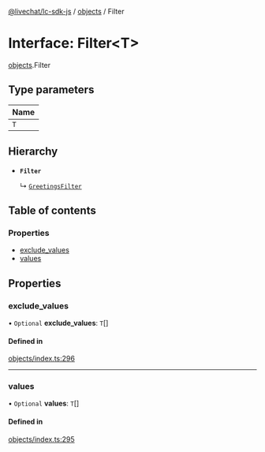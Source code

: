 [@livechat/lc-sdk-js](../README.md) / [objects](../modules/objects.md) / Filter

# Interface: Filter<T\>

[objects](../modules/objects.md).Filter

## Type parameters

| Name |
| :------ |
| `T` |

## Hierarchy

- **`Filter`**

  ↳ [`GreetingsFilter`](agent_structures.GreetingsFilter.md)

## Table of contents

### Properties

- [exclude\_values](objects.Filter.md#exclude_values)
- [values](objects.Filter.md#values)

## Properties

### exclude\_values

• `Optional` **exclude\_values**: `T`[]

#### Defined in

[objects/index.ts:296](https://github.com/livechat/lc-sdk-js/blob/11cc290/src/objects/index.ts#L296)

___

### values

• `Optional` **values**: `T`[]

#### Defined in

[objects/index.ts:295](https://github.com/livechat/lc-sdk-js/blob/11cc290/src/objects/index.ts#L295)
